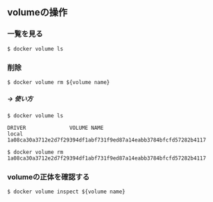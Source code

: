 ## volumeの操作

### 一覧を見る

```
$ docker volume ls
```

### 削除

```
$ docker volume rm ${volume name}
```

##### → 使い方

```
$ docker volume ls

DRIVER              VOLUME NAME
local               1a08ca30a3712e2d7f29394df1abf731f9ed87a14eabb3784bfcfd57282b4117

$ docker volume rm 1a08ca30a3712e2d7f29394df1abf731f9ed87a14eabb3784bfcfd57282b4117
```

### volumeの正体を確認する

```
$ docker volume inspect ${volume name}
```
